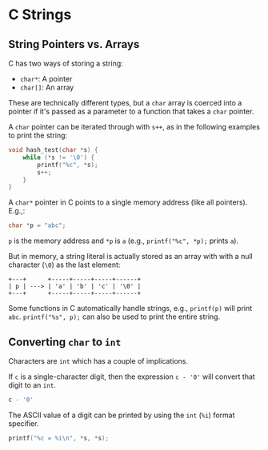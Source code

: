 # C Strings

## String Pointers vs. Arrays

C has two ways of storing a string:

- `char*`: A pointer
- `char[]`: An array

These are technically different types, but a `char` array is coerced into a pointer if it's passed as a parameter to a function that takes a `char` pointer.

A `char` pointer can be iterated through with `s++`, as in the following examples to print the string:

``` c
void hash_test(char *s) {
    while (*s != '\0') {
        printf("%c", *s);
        s++;
    }
}
```

A `char*` pointer in C points to a single memory address (like all pointers). E.g.,:

``` c
char *p = "abc";
```

`p` is the memory address and `*p` is `a` (e.g., `printf("%c", *p);` prints `a`).

But in memory, a string literal is actually stored as an array with with a null character (`\0`) as the last element:

    +---+      +-----+-----+-----+------+
    | p | ---> | 'a' | 'b' | 'c' | '\0' |
    +---+      +-----+-----+-----+------+

Some functions in C automatically handle strings, e.g., `printf(p)` will print `abc`. `printf("%s", p);` can also be used to print the entire string.

## Converting `char` to `int`

Characters are `int` which has a couple of implications.

If `c` is a single-character digit, then the expression `c - '0'` will convert that digit to an `int`.

``` c
c - '0'
```

The ASCII value of a digit can be printed by using the `int` (`%i`) format specifier.

``` c
printf("%c = %i\n", *s, *s);
```